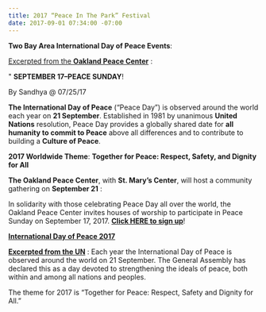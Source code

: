 ```yaml
---
title: 2017 “Peace In The Park” Festival
date: 2017-09-01 07:34:00 -07:00
---
```


**Two Bay Area International Day of Peace Events**:

[Excerpted from the **Oakland Peace Center**](http://oaklandpeacecenter.org/news/september-17-peace-sunday) :

"  **SEPTEMBER 17–PEACE SUNDAY**!

By Sandhya @ 07/25/17 

**The International Day of Peace** (“Peace Day”) is observed around the world each year on **21 September**. Established in 1981 by unanimous **United Nations** resolution, Peace Day provides a globally shared date for **all humanity to commit to Peace** above all differences and to contribute to building a **Culture of Peace**.

**2017 Worldwide Theme**: **Together for Peace: Respect, Safety, and Dignity for All**

**The Oakland Peace Center**, with **St. Mary’s Center**, will host a community gathering on **September 21** :

In solidarity with those celebrating Peace Day all over the world, the Oakland Peace Center invites houses of worship to participate in Peace Sunday on September 17, 2017. [**Click HERE to sign up**](https://docs.google.com/forms/d/e/1FAIpQLSf5eiHIQUltuu9BHvgIZZWFq7lhsysQnELnvL3lrH7hzzS4Ew/viewform)!

[**International Day of Peace 2017**](http://www.un.org/en/events/peaceday/)

[**Excerpted from the UN**](http://www.un.org/en/events/peaceday/) :
Each year the International Day of Peace is observed around the world on 21 September. The General Assembly has declared this as a day devoted to strengthening the ideals of peace, both within and among all nations and peoples.

The theme for 2017 is “Together for Peace: Respect, Safety and Dignity for All.”